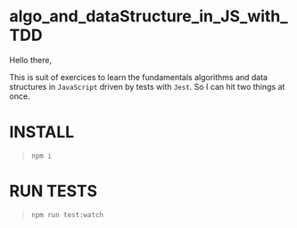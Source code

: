 # algo_and_dataStructure_in_JS_with_TDD
Hello there,

This is suit of exercices to learn the fundamentals algorithms and data structures in `JavaScript` driven by tests with `Jest`.
So I can hit two things at once.

# INSTALL
> `npm i`

# RUN TESTS 
> `npm run test:watch`
